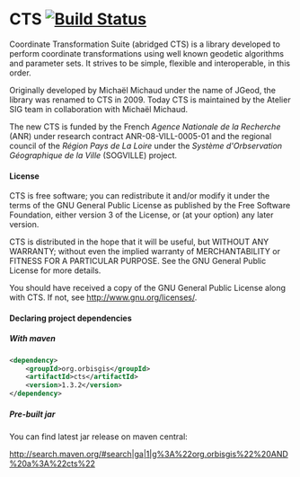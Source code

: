 # CTS [![Build Status](https://travis-ci.org/irstv/CTS.png?branch=master)](https://travis-ci.org/irstv/CTS)

Coordinate Transformation Suite (abridged CTS)  is a library developed to
perform coordinate transformations using well known geodetic algorithms and
parameter sets.  It strives to be simple, flexible and interoperable, in this
order.

Originally developed by Michaël Michaud under the name of JGeod, the library was
renamed to CTS in 2009.  Today CTS is maintained by the Atelier SIG team in
collaboration with Michaël Michaud.

The new CTS is funded by the French *Agence Nationale de la Recherche* (ANR) under
research contract ANR-08-VILL-0005-01 and the regional council of the *Région Pays
de La Loire* under the *Système d'Orbservation Géographique de la Ville*
(SOGVILLE) project.

#### License

CTS is free software; you can redistribute it and/or modify it under the terms
of the GNU General Public License as published by the Free Software Foundation,
either version 3 of the License, or (at your option) any later version.

CTS is distributed in the hope that it will be useful, but WITHOUT ANY WARRANTY;
without even the implied warranty of MERCHANTABILITY or FITNESS FOR A PARTICULAR
PURPOSE.  See the GNU General Public License for more details.

You should have received a copy of the GNU General Public License along with
CTS.  If not, see <http://www.gnu.org/licenses/>.

#### Declaring project dependencies

##### With maven

```xml
<dependency>
    <groupId>org.orbisgis</groupId>
    <artifactId>cts</artifactId>
    <version>1.3.2</version>
</dependency>
```

##### Pre-built jar

You can find latest jar release on maven central:

http://search.maven.org/#search|ga|1|g%3A%22org.orbisgis%22%20AND%20a%3A%22cts%22

